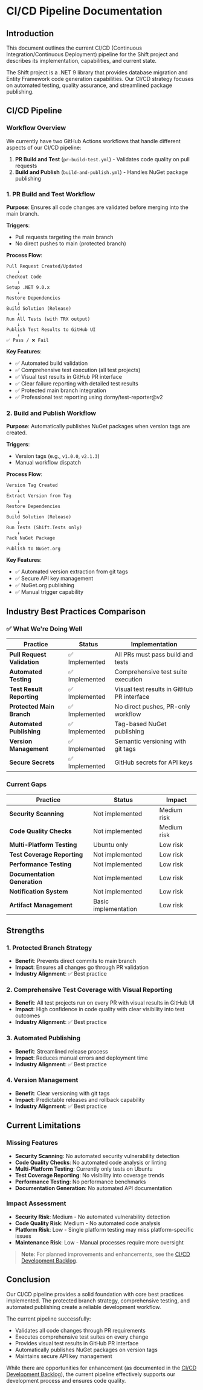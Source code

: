 # CI/CD Pipeline Documentation

## Introduction

This document outlines the current CI/CD (Continuous Integration/Continuous Deployment) pipeline for the Shift project and describes its implementation, capabilities, and current state.

The Shift project is a .NET 9 library that provides database migration and Entity Framework code generation capabilities. Our CI/CD strategy focuses on automated testing, quality assurance, and streamlined package publishing.

## CI/CD Pipeline

### Workflow Overview

We currently have two GitHub Actions workflows that handle different aspects of our CI/CD pipeline:

1. **PR Build and Test** (`pr-build-test.yml`) - Validates code quality on pull requests
2. **Build and Publish** (`build-and-publish.yml`) - Handles NuGet package publishing

### 1. PR Build and Test Workflow

**Purpose**: Ensures all code changes are validated before merging into the main branch.

**Triggers**:
- Pull requests targeting the main branch
- No direct pushes to main (protected branch)

**Process Flow**:
```
Pull Request Created/Updated
    ↓
Checkout Code
    ↓
Setup .NET 9.0.x
    ↓
Restore Dependencies
    ↓
Build Solution (Release)
    ↓
Run All Tests (with TRX output)
    ↓
Publish Test Results to GitHub UI
    ↓
✅ Pass / ❌ Fail
```

**Key Features**:
- ✅ Automated build validation
- ✅ Comprehensive test execution (all test projects)
- ✅ Visual test results in GitHub PR interface
- ✅ Clear failure reporting with detailed test results
- ✅ Protected main branch integration
- ✅ Professional test reporting using dorny/test-reporter@v2

### 2. Build and Publish Workflow

**Purpose**: Automatically publishes NuGet packages when version tags are created.

**Triggers**:
- Version tags (e.g., `v1.0.0`, `v2.1.3`)
- Manual workflow dispatch

**Process Flow**:
```
Version Tag Created
    ↓
Extract Version from Tag
    ↓
Restore Dependencies
    ↓
Build Solution (Release)
    ↓
Run Tests (Shift.Tests only)
    ↓
Pack NuGet Package
    ↓
Publish to NuGet.org
```

**Key Features**:
- ✅ Automated version extraction from git tags
- ✅ Secure API key management
- ✅ NuGet.org publishing
- ✅ Manual trigger capability

## Industry Best Practices Comparison

### ✅ What We're Doing Well

| Practice | Status | Implementation |
|----------|--------|----------------|
| **Pull Request Validation** | ✅ Implemented | All PRs must pass build and tests |
| **Automated Testing** | ✅ Implemented | Comprehensive test suite execution |
| **Test Result Reporting** | ✅ Implemented | Visual test results in GitHub PR interface |
| **Protected Main Branch** | ✅ Implemented | No direct pushes, PR-only workflow |
| **Automated Publishing** | ✅ Implemented | Tag-based NuGet publishing |
| **Version Management** | ✅ Implemented | Semantic versioning with git tags |
| **Secure Secrets** | ✅ Implemented | GitHub secrets for API keys |

### Current Gaps

| Practice | Status | Impact |
|----------|--------|--------|
| **Security Scanning** | Not implemented | Medium risk |
| **Code Quality Checks** | Not implemented | Medium risk |
| **Multi-Platform Testing** | Ubuntu only | Low risk |
| **Test Coverage Reporting** | Not implemented | Low risk |
| **Performance Testing** | Not implemented | Low risk |
| **Documentation Generation** | Not implemented | Low risk |
| **Notification System** | Not implemented | Low risk |
| **Artifact Management** | Basic implementation | Low risk |

## Strengths

### 1. Protected Branch Strategy
- **Benefit**: Prevents direct commits to main branch
- **Impact**: Ensures all changes go through PR validation
- **Industry Alignment**: ✅ Best practice

### 2. Comprehensive Test Coverage with Visual Reporting
- **Benefit**: All test projects run on every PR with visual results in GitHub UI
- **Impact**: High confidence in code quality with clear visibility into test outcomes
- **Industry Alignment**: ✅ Best practice

### 3. Automated Publishing
- **Benefit**: Streamlined release process
- **Impact**: Reduces manual errors and deployment time
- **Industry Alignment**: ✅ Best practice

### 4. Version Management
- **Benefit**: Clear versioning with git tags
- **Impact**: Predictable releases and rollback capability
- **Industry Alignment**: ✅ Best practice

## Current Limitations

### Missing Features
- **Security Scanning**: No automated security vulnerability detection
- **Code Quality Checks**: No automated code analysis or linting
- **Multi-Platform Testing**: Currently only tests on Ubuntu
- **Test Coverage Reporting**: No visibility into coverage trends
- **Performance Testing**: No performance benchmarks
- **Documentation Generation**: No automated API documentation

### Impact Assessment
- **Security Risk**: Medium - No automated vulnerability detection
- **Code Quality Risk**: Medium - No automated code analysis
- **Platform Risk**: Low - Single platform testing may miss platform-specific issues
- **Maintenance Risk**: Low - Manual processes require more oversight

> **Note**: For planned improvements and enhancements, see the [CI/CD Development Backlog](../development/backlog-ci-cd.md).

## Conclusion

Our CI/CD pipeline provides a solid foundation with core best practices implemented. The protected branch strategy, comprehensive testing, and automated publishing create a reliable development workflow.

The current pipeline successfully:
- Validates all code changes through PR requirements
- Executes comprehensive test suites on every change
- Provides visual test results in GitHub PR interface
- Automatically publishes NuGet packages on version tags
- Maintains secure API key management

While there are opportunities for enhancement (as documented in the [CI/CD Development Backlog](../development/backlog-ci-cd.md)), the current pipeline effectively supports our development process and ensures code quality.
